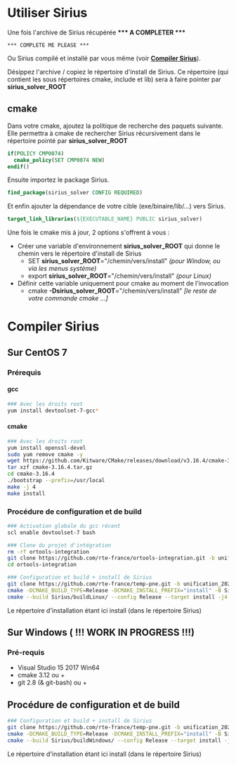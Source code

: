 # Utiliser Sirius

Une fois l'archive de Sirius récupérée
__*** A COMPLETER ***__
```
*** COMPLETE ME PLEASE ***
```
Ou Sirius compilé et installé par vous même (voir [__Compiler Sirius__](#-compiler-sirius)).

Désippez l'archive / copiez le répertoire d'install de Sirius.
Ce répertoire (qui contient les sous répertoires cmake, include et lib) sera à faire pointer par __sirius_solver_ROOT__

## cmake
Dans votre cmake, ajoutez la politique de recherche des paquets suivante. Elle permettra à cmake de rechercher Sirius récursivement dans le répertoire pointé par __sirius_solver_ROOT__
```cmake
if(POLICY CMP0074)
  cmake_policy(SET CMP0074 NEW)
endif()
```
Ensuite importez le package Sirius.
```cmake
find_package(sirius_solver CONFIG REQUIRED)
```
Et enfin ajouter la dépendance de votre cible (exe/binaire/lib/...) vers Sirius.
```cmake
target_link_libraries(${EXECUTABLE_NAME} PUBLIC sirius_solver)
```

Une fois le cmake mis à jour, 2 options s'offrent à vous :
- Créer une variable d'environnement __sirius_solver_ROOT__ qui donne le chemin vers le répertoire d'install de Sirius
  - SET __sirius_solver_ROOT__="/chemin/vers/install" _(pour Window, ou via les menus système)_
  - export __sirius_solver_ROOT__="/chemin/vers/install" _(pour Linux)_
- Définir cette variable uniquement pour cmake au moment de l'invocation
  - cmake __-Dsirius_solver_ROOT__="/chemin/vers/install" _[le reste de votre commande cmake ...]_

# Compiler Sirius

## Sur CentOS 7

### Prérequis

#### gcc
```bash
### Avec les droits root
yum install devtoolset-7-gcc*
```

#### cmake
```bash
### Avec les droits root
yum install openssl-devel
sudo yum remove cmake -y
wget https://github.com/Kitware/CMake/releases/download/v3.16.4/cmake-3.16.4.tar.gz
tar xzf cmake-3.16.4.tar.gz
cd cmake-3.16.4
./bootstrap --prefix=/usr/local
make -j 4
make install
```

### Procédure de configuration et de build
```bash
### Activation globale du gcc récent
scl enable devtoolset-7 bash

### Clone du projet d'intégration
rm -rf ortools-integration
git clone https://github.com/rte-france/ortools-integration.git -b unification_2020
cd ortools-integration

### Configuration et build + install de Sirius
git clone https://github.com/rte-france/temp-pne.git -b unification_2020 Sirius
cmake -DCMAKE_BUILD_TYPE=Release -DCMAKE_INSTALL_PREFIX="install" -B Sirius/buildLinux -S Sirius/src
cmake --build Sirius/buildLinux/ --config Release --target install -j4
```
Le répertoire d'installation étant ici install (dans le répertoire Sirius)

## Sur Windows ( !!! __WORK IN PROGRESS__ !!!)

### Pré-requis
- Visual Studio 15 2017 Win64
- cmake 3.12 ou +
- git 2.8 (& git-bash) ou +

## Procédure de configuration et de build
```bash
### Configuration et build + install de Sirius
git clone https://github.com/rte-france/temp-pne.git -b unification_2020 Sirius
cmake -DCMAKE_BUILD_TYPE=Release -DCMAKE_INSTALL_PREFIX="install" -B Sirius/buildWindows -S Sirius/src -G "Visual Studio 15 2017 Win64"
cmake --build Sirius/buildWindows/ --config Release --target install -j4
```

Le répertoire d'installation étant ici install (dans le répertoire Sirius)
